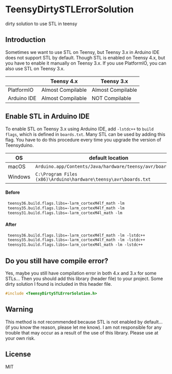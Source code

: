 # TeensyDirtySTLErrorSolution

dirty solution to use STL in teensy

## Introduction

Sometimes we want to use STL on Teensy, but Teensy 3.x in Arduino IDE does not support STL by default. Though STL is enabled on Teensy 4.x, but you have to enable it manually on Teensy 3.x. If you use PlatformIO, you can also use STL on Teensy 3.x.

|             | Teensy 4.x        | Teensy 3.x        |
| ----------- | ----------------- | ----------------- |
| PlatformIO  | Almost Compilable | Almost Compilable |
| Arduino IDE | Almost Compilable | NOT Compilable    |


## Enable STL in Arduino IDE

To enable STL on Teensy 3.x using Arduino IDE, add `-lstdc++` to `build flags`, which is defined in `boards.txt`. Many STL can be used by adding this flag. You have to do this procedure every time you upgrade the version of Teensyduino.

| OS      | default location                                                |
| ------- | --------------------------------------------------------------- |
| macOS   | `Arduino.app/Contents/Java/hardware/teensy/avr/boards.txt`      |
| Windows | `C:\Program Files (x86)\Arduino\hardware\teensy\avr\boards.txt` |


#### Before

``` boards.txt
 teensy36.build.flags.libs=-larm_cortexM4lf_math -lm
 teensy35.build.flags.libs=-larm_cortexM4lf_math -lm
 teensy31.build.flags.libs=-larm_cortexM4l_math -lm
```

#### After

``` boards.txt
 teensy36.build.flags.libs=-larm_cortexM4lf_math -lm -lstdc++
 teensy35.build.flags.libs=-larm_cortexM4lf_math -lm -lstdc++
 teensy31.build.flags.libs=-larm_cortexM4l_math -lm -lstdc++
```

## Do you still have compile error?

Yes, maybe you still have compilation error in both 4.x and 3.x for some STLs... Then you should add this library (header file) to your project. Some dirty solution I found is included in this header file.

``` C++
#include <TeensyDirtySTLErrorSolution.h>
```

## Warning

This method is not recommended because STL is not enabled by default... (if you know the reason, please let me know). I am not responsible for any trouble that may occur as a result of the use of this library. Please use at your own risk.  


## License

MIT

